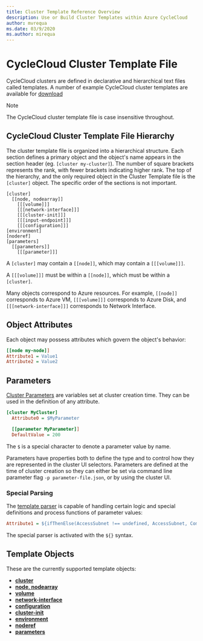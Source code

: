 ```yaml
---
title: Cluster Template Reference Overview
description: Use or Build Cluster Templates within Azure CycleCloud
author: mvrequa
ms.date: 03/9/2020
ms.author: mirequa
---
```


# CycleCloud Cluster Template File

CycleCloud clusters are defined in declarative and hierarchical text files called templates. A number of example CycleCloud cluster templates are available for [download](~/download-cluster-templates.md)

> [!NOTE]
> The CycleCloud cluster template file is case insensitive throughout.

## CycleCloud Cluster Template File Hierarchy

The cluster template file is organized into a hierarchical structure. Each section defines a primary object and the object's name appears in the section header (eg. `[cluster my-cluster]`). The number of square brackets represents the rank, with fewer brackets indicating higher rank. The top of the hierarchy, and the only required object in the Cluster Template file is the `[cluster]` object. The specific order of the sections is not important.

``` template
[cluster]
  [[node, nodearray]]
    [[[volume]]]
    [[[network-interface]]]
    [[[cluster-init]]]
    [[[input-endpoint]]]
    [[[configuration]]]
[environment]
[noderef]
[parameters]
  [[parameters]]
    [[[parameter]]]
```

A `[cluster]` may contain a `[[node]]`, which may contain a `[[[volume]]]`.

A `[[[volume]]]` must be within a `[[node]]`, which must be within a `[cluster]`.

Many objects correspond to Azure resources. For example, `[[node]]` corresponds to Azure VM, `[[[volume]]]` corresponds to Azure Disk, and `[[[network-interface]]]` corresponds to Network Interface.

## Object Attributes

Each object may possess attributes which govern the object's behavior:

``` ini
[[node my-node]]
Attribute1 = Value1
Attribute2 = Value2
```

## Parameters

[Cluster Parameters](./parameter-reference.md) are variables set at cluster creation time. They can be used in the definition of any attribute.

``` ini
[cluster MyCluster]
  Attribute0 = $MyParameter

  [[parameter MyParameter]]
  DefaultValue = 200
```

The `$` is a special character to denote a parameter value by name.  

Parameters have properties both to define the type and to control how they are represented in the cluster UI selectors. Parameters are defined
at the time of cluster creation so they can either be set via command line parameter flag `-p parameter-file.json`, or by using the cluster UI.

### Special Parsing

The [template parser](./special-parsing.md) is capable of handling certain logic and special definitions and process functions of parameter values:

``` ini
Attribute1 = ${ifThenElse(AccessSubnet !== undefined, AccessSubnet, ComputeSubnet)}
```

The special parser is activated with the `${}` syntax.

## Template Objects

These are the currently supported template objects:

* [**cluster**](./cluster-reference.md)
* [**node, nodearray**](./node-nodearray-reference.md)
* [**volume**](./volume-reference.md)
* [**network-interface**](./network-interface-reference.md)
* [**configuration**](./configuration-reference.md)
* [**cluster-init**](./cluster-init-reference.md)
* [**environment**](./environment-reference.md)
* [**noderef**](./noderef-reference.md)
* [**parameters**](./parameter-reference.md)
